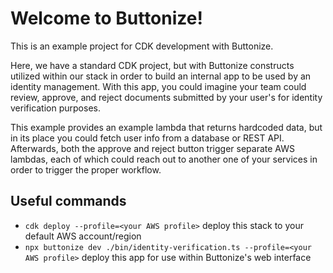 # Welcome to Buttonize!

This is an example project for CDK development with Buttonize.

Here, we have a standard CDK project, but with Buttonize constructs utilized within our stack in order to build
an internal app to be used by an identity management. With this app, you could imagine your team could review,
approve, and reject documents submitted by your user's for identity verification purposes.

This example provides an example lambda that returns hardcoded data, but in its place you could fetch user info
from a database or REST API. Afterwards, both the approve and reject button trigger separate AWS lambdas, each
of which could reach out to another one of your services in order to trigger the proper workflow.

## Useful commands

* `cdk deploy --profile=<your AWS profile>`  deploy this stack to your default AWS account/region
* `npx buttonize dev ./bin/identity-verification.ts --profile=<your AWS profile>`  deploy this app for use within Buttonize's web interface
